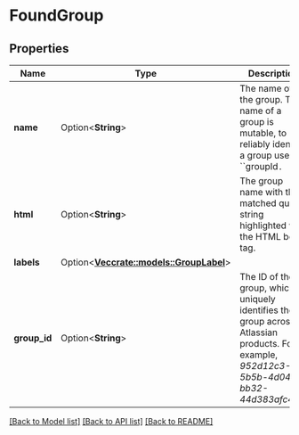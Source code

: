 # FoundGroup

## Properties

Name | Type | Description | Notes
------------ | ------------- | ------------- | -------------
**name** | Option<**String**> | The name of the group. The name of a group is mutable, to reliably identify a group use ``groupId`.` | [optional]
**html** | Option<**String**> | The group name with the matched query string highlighted with the HTML bold tag. | [optional]
**labels** | Option<[**Vec<crate::models::GroupLabel>**](GroupLabel.md)> |  | [optional]
**group_id** | Option<**String**> | The ID of the group, which uniquely identifies the group across all Atlassian products. For example, *952d12c3-5b5b-4d04-bb32-44d383afc4b2*. | [optional]

[[Back to Model list]](../README.md#documentation-for-models) [[Back to API list]](../README.md#documentation-for-api-endpoints) [[Back to README]](../README.md)


